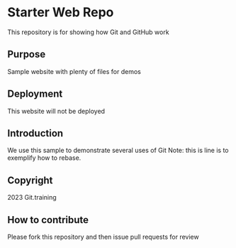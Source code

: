 # Starter Web Repo

This repository is for showing how Git and GitHub work

## Purpose

Sample website with plenty of files for demos

## Deployment
This website will not be deployed

## Introduction
We use this sample to demonstrate several uses of Git
Note: this is line is to exemplify how to rebase.

## Copyright
2023 Git.training

## How to contribute
Please fork this repository and then issue pull requests for review
